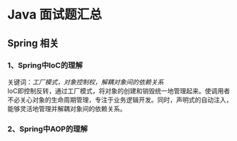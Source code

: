 # Java 面试题汇总

## Spring 相关

### 1、Spring中IoC的理解

关键词：_工厂模式，对象控制权，解耦对象间的依赖关系_  
IoC即控制反转，通过工厂模式，将对象的创建和销毁统一地管理起来。使调用者不必关心对象的生命周期管理，专注于业务逻辑开发。同时，声明式的自动注入，能够灵活地管理并解耦对象间的依赖关系。

### 2、Spring中AOP的理解


